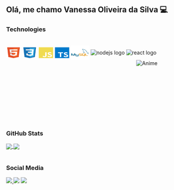 ## Olá, me chamo Vanessa Oliveira da Silva 💻

### Technologies
  
<div style="display: inline-block;"><br>
  <img align="center" alt="Alx-HTML" height="30" width="40" src="https://raw.githubusercontent.com/devicons/devicon/master/icons/html5/html5-original.svg">
  <img align="center" alt="Alx-CSS" height="30" width="40" src="https://raw.githubusercontent.com/devicons/devicon/master/icons/css3/css3-original.svg">
  <img align="center" alt="Alx-Js" height="30" width="40" src="https://raw.githubusercontent.com/devicons/devicon/master/icons/javascript/javascript-plain.svg">
  <img align="center" alt="Alx-Ts" height="30" width="40" src="https://raw.githubusercontent.com/devicons/devicon/master/icons/typescript/typescript-plain.svg">   
  <img align="center" alt="Alx-mysql" width="50" height="40" src="https://raw.githubusercontent.com/devicons/devicon/master/icons/mysql/mysql-original-wordmark.svg"> 
   <img align="center" src="https://cdn.jsdelivr.net/gh/devicons/devicon/icons/nodejs/nodejs-original.svg" height="40" width="40" alt="nodejs logo"  />
 <img align="center"  src="https://cdn.jsdelivr.net/gh/devicons/devicon/icons/react/react-original-wordmark.svg" height="40" width="40" alt="react logo" />

  <img align="right" width="150px" height="150px" alt="Anime" src="https://66.media.tumblr.com/0df26e767b50dbf609a1175aefcedad2/tumblr_o6u9dqN30G1v43s0ho1_500.gif" />
</div>
&nbsp;

### GitHub Stats

<div>
  <a href="https://github.com/Nessa515/github-readme-stats">
    <img height=200 align="center" src="https://github-readme-stats.vercel.app/api?username=Nessa515&show_icons=true&theme=radical"/>
  </a>
  <a href="https://github.com/Nessa515/convoychat">
    <img height=200 align="center" src="https://github-readme-stats.vercel.app/api/top-langs/?username=Nessa515&layout=donut&theme=radical"/>
  </a>
</div>
&nbsp;

### Social Media

<div>
  <a href="https://www.instagram.com/nessa_oliveira_silva" alt="Instagram" target="_blank">
    <img src="https://img.shields.io/badge/-Instagram-DF0174?style=for-the-badge&labelColor=DF0174&logo=instagram&logoColor=white&link=https://www.instagram.com/nessa_oliveira_silva">
  </a>
    <a href = "mailto:vanessaoliveiradasilva515@gmail.com"><img src="https://img.shields.io/badge/-Gmail-%23333?style=for-the-badge&logo=gmail&logoColor=white" target="_blank"></a>
  <a href="https://www.linkedin.com/in/vanessa-oliveira-da-silva-45b35b213/" target="_blank"><img src="https://img.shields.io/badge/-LinkedIn-%230077B5?style=for-the-badge&logo=linkedin&logoColor=white" target="_blank"></a>
</div>
&nbsp;

